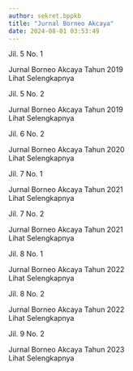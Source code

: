 ```yaml
---
author: sekret.bppkb
title: "Jurnal Borneo Akcaya"
date: 2024-08-01 03:53:49
---
```

<div class="flex flex-wrap justify-around">
    <div class="w-64 bg-white border border-gray-300 rounded-lg overflow-hidden shadow-lg m-2 flex flex-col">
        <div class="flex items-center justify-center w-full h-48 bg-gray-200">
            <i class="fas fa-file-pdf fa-5x text-red-600"></i>
        </div>
        <div class="p-4 bg-green-600 text-white flex-grow">
            <p class="text-lg font-semibold">
                Jil. 5 No. 1
            </p>
            <div class="flex items-center mt-2">
                <i class="fas fa-file-alt mr-2"></i>
                <span class="text-xs">Jurnal Borneo Akcaya Tahun 2019</span>
            </div>
        </div>
        <a class="block p-4 bg-green-700 text-white text-center hover:bg-green-800 mt-auto no-underline" href="https://drive.google.com/file/d/1DMNE0ODUjM5nYJX1T-ZK1V08SvvwJEO_/view?usp=sharing" target="_blank" style="text-decoration: none;">
            <span class="text-sm font-semibold text-white">
                Lihat Selengkapnya
                <i class="fas fa-arrow-right"></i>
            </span>
        </a>
    </div>
    <div class="w-64 bg-white border border-gray-300 rounded-lg overflow-hidden shadow-lg m-2 flex flex-col">
        <div class="flex items-center justify-center w-full h-48 bg-gray-200">
            <i class="fas fa-file-pdf fa-5x text-red-600"></i>
        </div>
        <div class="p-4 bg-green-600 text-white flex-grow">
            <p class="text-lg font-semibold">
                Jil. 5 No. 2
            </p>
            <div class="flex items-center mt-2">
                <i class="fas fa-file-alt mr-2"></i>
                <span class="text-xs">Jurnal Borneo Akcaya Tahun 2019</span>
            </div>
        </div>
        <a class="block p-4 bg-green-700 text-white text-center hover:bg-green-800 mt-auto no-underline" href="https://drive.google.com/file/d/1LKseL0hu8Nqi9HGevqmt05GEiPFbmE4g/view?usp=sharing" target="_blank" style="text-decoration: none;">
            <span class="text-sm font-semibold text-white">
                Lihat Selengkapnya
                <i class="fas fa-arrow-right"></i>
            </span>
        </a>
    </div>
    <div class="w-64 bg-white border border-gray-300 rounded-lg overflow-hidden shadow-lg m-2 flex flex-col">
        <div class="flex items-center justify-center w-full h-48 bg-gray-200">
            <i class="fas fa-file-pdf fa-5x text-red-600"></i>
        </div>
        <div class="p-4 bg-green-600 text-white flex-grow">
            <p class="text-lg font-semibold">
                Jil. 6 No. 2
            </p>
            <div class="flex items-center mt-2">
                <i class="fas fa-file-alt mr-2"></i>
                <span class="text-xs">Jurnal Borneo Akcaya Tahun 2020</span>
            </div>
        </div>
        <a class="block p-4 bg-green-700 text-white text-center hover:bg-green-800 mt-auto no-underline" href="https://drive.google.com/file/d/1MQrE28gLsJU3nVn3wZ5PkkTwBKpp63Br/view?usp=sharing" target="_blank" style="text-decoration: none;">
            <span class="text-sm font-semibold text-white">
                Lihat Selengkapnya
                <i class="fas fa-arrow-right"></i>
            </span>
        </a>
    </div>
    <div class="w-64 bg-white border border-gray-300 rounded-lg overflow-hidden shadow-lg m-2 flex flex-col">
        <div class="flex items-center justify-center w-full h-48 bg-gray-200">
            <i class="fas fa-file-pdf fa-5x text-red-600"></i>
        </div>
        <div class="p-4 bg-green-600 text-white flex-grow">
            <p class="text-lg font-semibold">
                Jil. 7 No. 1
            </p>
            <div class="flex items-center mt-2">
                <i class="fas fa-file-alt mr-2"></i>
                <span class="text-xs">Jurnal Borneo Akcaya Tahun 2021</span>
            </div>
        </div>
        <a class="block p-4 bg-green-700 text-white text-center hover:bg-green-800 mt-auto no-underline" href="https://drive.google.com/file/d/1VzCm6h0bc06BUhFsoeB8bkZNmwAYKsOg/view?usp=sharing" target="_blank" style="text-decoration: none;">
            <span class="text-sm font-semibold text-white">
                Lihat Selengkapnya
                <i class="fas fa-arrow-right"></i>
            </span>
        </a>
    </div>
    <div class="w-64 bg-white border border-gray-300 rounded-lg overflow-hidden shadow-lg m-2 flex flex-col">
        <div class="flex items-center justify-center w-full h-48 bg-gray-200">
            <i class="fas fa-file-pdf fa-5x text-red-600"></i>
        </div>
        <div class="p-4 bg-green-600 text-white flex-grow">
            <p class="text-lg font-semibold">
                Jil. 7 No. 2
            </p>
            <div class="flex items-center mt-2">
                <i class="fas fa-file-alt mr-2"></i>
                <span class="text-xs">Jurnal Borneo Akcaya Tahun 2021</span>
            </div>
        </div>
        <a class="block p-4 bg-green-700 text-white text-center hover:bg-green-800 mt-auto no-underline" href="https://drive.google.com/file/d/1GOq2pr5eBnkG2X_pDay8JgNRKudzq613/view?usp=sharing" target="_blank" style="text-decoration: none;">
            <span class="text-sm font-semibold text-white">
                Lihat Selengkapnya
                <i class="fas fa-arrow-right"></i>
            </span>
        </a>
    </div>
    <div class="w-64 bg-white border border-gray-300 rounded-lg overflow-hidden shadow-lg m-2 flex flex-col">
        <div class="flex items-center justify-center w-full h-48 bg-gray-200">
            <i class="fas fa-file-pdf fa-5x text-red-600"></i>
        </div>
        <div class="p-4 bg-green-600 text-white flex-grow">
            <p class="text-lg font-semibold">
                Jil. 8 No. 1
            </p>
            <div class="flex items-center mt-2">
                <i class="fas fa-file-alt mr-2"></i>
                <span class="text-xs">Jurnal Borneo Akcaya Tahun 2022</span>
            </div>
        </div>
        <a class="block p-4 bg-green-700 text-white text-center hover:bg-green-800 mt-auto no-underline" href="https://drive.google.com/file/d/1KanOwed1OBe-pAIU4T7E4A4xvnl2wfxf/view?usp=sharing" target="_blank" style="text-decoration: none;">
            <span class="text-sm font-semibold text-white">
                Lihat Selengkapnya
                <i class="fas fa-arrow-right"></i>
            </span>
        </a>
    </div>
    <div class="w-64 bg-white border border-gray-300 rounded-lg overflow-hidden shadow-lg m-2 flex flex-col">
        <div class="flex items-center justify-center w-full h-48 bg-gray-200">
            <i class="fas fa-file-pdf fa-5x text-red-600"></i>
        </div>
        <div class="p-4 bg-green-600 text-white flex-grow">
            <p class="text-lg font-semibold">
                Jil. 8 No. 2
            </p>
            <div class="flex items-center mt-2">
                <i class="fas fa-file-alt mr-2"></i>
                <span class="text-xs">Jurnal Borneo Akcaya Tahun 2022</span>
            </div>
        </div>
        <a class="block p-4 bg-green-700 text-white text-center hover:bg-green-800 mt-auto no-underline" href="https://drive.google.com/file/d/1qfZypsP04nJH9wCuhzA7Ec7df8ZCTFEb/view?usp=sharing" target="_blank" style="text-decoration: none;">
            <span class="text-sm font-semibold text-white">
                Lihat Selengkapnya
                <i class="fas fa-arrow-right"></i>
            </span>
        </a>
    </div>
    <div class="w-64 bg-white border border-gray-300 rounded-lg overflow-hidden shadow-lg m-2 flex flex-col">
        <div class="flex items-center justify-center w-full h-48 bg-gray-200">
            <i class="fas fa-file-pdf fa-5x text-red-600"></i>
        </div>
        <div class="p-4 bg-green-600 text-white flex-grow">
            <p class="text-lg font-semibold">
                Jil. 9 No. 2
            </p>
            <div class="flex items-center mt-2">
                <i class="fas fa-file-alt mr-2"></i>
                <span class="text-xs">Jurnal Borneo Akcaya Tahun 2023</span>
            </div>
        </div>
        <a class="block p-4 bg-green-700 text-white text-center hover:bg-green-800 mt-auto no-underline" href="https://drive.google.com/file/d/1pxQh-OWsvh--VA-kNIf_-jAXjfn1JbSS/view?usp=sharing" target="_blank" style="text-decoration: none;">
            <span class="text-sm font-semibold text-white">
                Lihat Selengkapnya
                <i class="fas fa-arrow-right"></i>
            </span>
        </a>
    </div>
</div>
